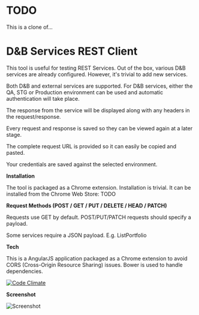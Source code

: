 TODO 
====



This is a clone of...

D&B Services REST Client
========================

This tool is useful for testing REST Services. Out of the box, various D&B services are already configured. However, it's trivial to add new services.

Both D&B and external services are supported. For D&B services, either the QA, STG or Production environment can be used and automatic authentication will take place.

The response from the service will be displayed along with any headers in the request/response. 

Every request and response is saved so they can be viewed again at a later stage.

The complete request URL is provided so it can easily be copied and pasted.

Your credentials are saved against the selected environment.


**Installation**

The tool is packaged as a Chrome extension. Installation is trivial. It can be installed from the Chrome Web Store:  TODO


**Request Methods (POST / GET / PUT / DELETE / HEAD / PATCH)**

Requests use GET by default. POST/PUT/PATCH requests should specify a payload.

Some services require a JSON payload. E.g. ListPortfolio


**Tech**

This is a AngularJS application packaged as a Chrome extension to avoid CORS (Cross-Origin Resource Sharing) issues. Bower is used to handle dependencies.

[![Code Climate](https://codeclimate.com/github/paulhitz/DnB-REST-Client/badges/gpa.svg)](https://codeclimate.com/github/paulhitz/DnB-REST-Client)


**Screenshot**

![Screenshot](https://raw.githubusercontent.com/paulhitz/DnB-REST-Client/master/img/screenshots/screenshot.png)

